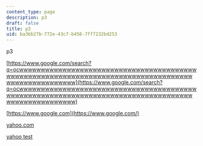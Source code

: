 ```yaml
---
content_type: page
description: p3
draft: false
title: p3
uid: ba3bb27b-772e-43c7-b456-7ff7232bd253
---
```

p3

[https://www.google.com/search?q=ocwwwwwwwwwwwwwwwwwwwwwwwwwwwwwwwwwwwwwwwwwwwwwwwwwwwwwwwwwwwwwwwwwwwwwwwwwwwwwwwwwwwwwwwwwwwwwwwwwwww](https://www.google.com/search?q=ocwwwwwwwwwwwwwwwwwwwwwwwwwwwwwwwwwwwwwwwwwwwwwwwwwwwwwwwwwwwwwwwwwwwwwwwwwwwwwwwwwwwwwwwwwwwwwwwwwwww)

[https://www.google.com](https://www.google.com/)

[yahoo.com](http://localhost:8043/sites/ibrahims-orange-course/type/page/new/yahoo.com)

[yahoo test](http://localhost:8043/sites/ibrahims-orange-course/type/page/new/yahoo.com)